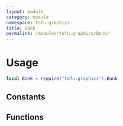 ```yaml
---
layout: module
category: module
namespace: tofu.graphics
title: Bank
permalink: /modules/tofu.graphics/Bank/
---
```

# Usage

```lua
local Bank = require("tofu.graphics").Bank
```

## Constants

## Functions
